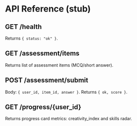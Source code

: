 # API Reference (stub)

## GET /health
Returns `{ status: "ok" }`.

## GET /assessment/items
Returns list of assessment items (MCQ/short answer).

## POST /assessment/submit
Body: `{ user_id, item_id, answer }`. Returns `{ ok, score }`.

## GET /progress/{user_id}
Returns progress card metrics: creativity_index and skills radar.
